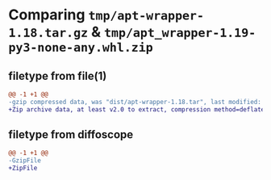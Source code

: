 # Comparing `tmp/apt-wrapper-1.18.tar.gz` & `tmp/apt_wrapper-1.19-py3-none-any.whl.zip`

## filetype from file(1)

```diff
@@ -1 +1 @@
-gzip compressed data, was "dist/apt-wrapper-1.18.tar", last modified: Mon Jul  6 22:14:03 2020, max compression
+Zip archive data, at least v2.0 to extract, compression method=deflate
```

## filetype from diffoscope

```diff
@@ -1 +1 @@
-GzipFile
+ZipFile
```

